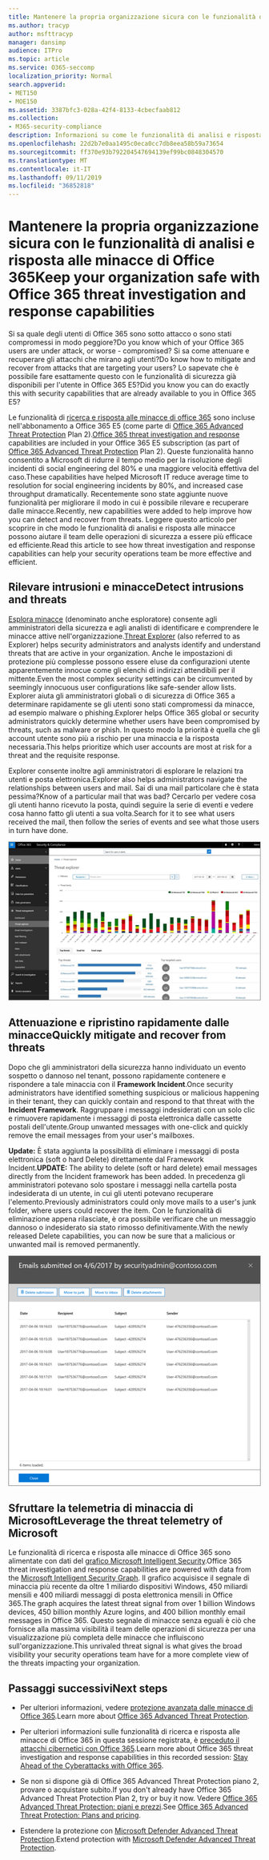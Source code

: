```yaml
---
title: Mantenere la propria organizzazione sicura con le funzionalità di analisi e risposta alle minacce di Office 365
ms.author: tracyp
author: msfttracyp
manager: dansimp
audience: ITPro
ms.topic: article
ms.service: O365-seccomp
localization_priority: Normal
search.appverid:
- MET150
- MOE150
ms.assetid: 3387bfc3-028a-42f4-8133-4cbecfaab812
ms.collection:
- M365-security-compliance
description: Informazioni su come le funzionalità di analisi e risposta alle minacce di Office 365 consentono all'organizzazione di rilevare intrusioni e minacce e di attenuare e recuperare rapidamente le minacce.
ms.openlocfilehash: 22d2b7e0aa1495c0eca0cc7db8eea58b59a73654
ms.sourcegitcommit: ff370e93b792204547694139ef99bc0848304570
ms.translationtype: MT
ms.contentlocale: it-IT
ms.lasthandoff: 09/11/2019
ms.locfileid: "36852818"
---
```

# <a name="keep-your-organization-safe-with-office-365-threat-investigation-and-response-capabilities"></a><span data-ttu-id="cfb8b-103">Mantenere la propria organizzazione sicura con le funzionalità di analisi e risposta alle minacce di Office 365</span><span class="sxs-lookup"><span data-stu-id="cfb8b-103">Keep your organization safe with Office 365 threat investigation and response capabilities</span></span>

<span data-ttu-id="cfb8b-104">Si sa quale degli utenti di Office 365 sono sotto attacco o sono stati compromessi in modo peggiore?</span><span class="sxs-lookup"><span data-stu-id="cfb8b-104">Do you know which of your Office 365 users are under attack, or worse - compromised?</span></span> <span data-ttu-id="cfb8b-105">Si sa come attenuare e recuperare gli attacchi che mirano agli utenti?</span><span class="sxs-lookup"><span data-stu-id="cfb8b-105">Do know how to mitigate and recover from attacks that are targeting your users?</span></span> <span data-ttu-id="cfb8b-106">Lo sapevate che è possibile fare esattamente questo con le funzionalità di sicurezza già disponibili per l'utente in Office 365 E5?</span><span class="sxs-lookup"><span data-stu-id="cfb8b-106">Did you know you can do exactly this with security capabilities that are already available to you in Office 365 E5?</span></span> 
  
<span data-ttu-id="cfb8b-107">Le funzionalità di [ricerca e risposta alle minacce di office 365](office-365-ti.md) sono incluse nell'abbonamento a Office 365 E5 (come parte di [Office 365 Advanced Threat Protection](office-365-atp.md) Plan 2).</span><span class="sxs-lookup"><span data-stu-id="cfb8b-107">[Office 365 threat investigation and response](office-365-ti.md) capabilities are included in your Office 365 E5 subscription (as part of [Office 365 Advanced Threat Protection](office-365-atp.md) Plan 2).</span></span> <span data-ttu-id="cfb8b-108">Queste funzionalità hanno consentito a Microsoft di ridurre il tempo medio per la risoluzione degli incidenti di social engineering del 80% e una maggiore velocità effettiva del caso.</span><span class="sxs-lookup"><span data-stu-id="cfb8b-108">These capabilities have helped Microsoft IT reduce average time to resolution for social engineering incidents by 80%, and increased case throughput dramatically.</span></span> <span data-ttu-id="cfb8b-109">Recentemente sono state aggiunte nuove funzionalità per migliorare il modo in cui è possibile rilevare e recuperare dalle minacce.</span><span class="sxs-lookup"><span data-stu-id="cfb8b-109">Recently, new capabilities were added to help improve how you can detect and recover from threats.</span></span> <span data-ttu-id="cfb8b-110">Leggere questo articolo per scoprire in che modo le funzionalità di analisi e risposta alle minacce possono aiutare il team delle operazioni di sicurezza a essere più efficace ed efficiente.</span><span class="sxs-lookup"><span data-stu-id="cfb8b-110">Read this article to see how threat investigation and response capabilities can help your security operations team be more effective and efficient.</span></span>
  
## <a name="detect-intrusions-and-threats"></a><span data-ttu-id="cfb8b-111">Rilevare intrusioni e minacce</span><span class="sxs-lookup"><span data-stu-id="cfb8b-111">Detect intrusions and threats</span></span>

<span data-ttu-id="cfb8b-112">[Esplora minacce](threat-explorer.md) (denominato anche esploratore) consente agli amministratori della sicurezza e agli analisti di identificare e comprendere le minacce attive nell'organizzazione.</span><span class="sxs-lookup"><span data-stu-id="cfb8b-112">[Threat Explorer](threat-explorer.md) (also referred to as Explorer) helps security administrators and analysts identify and understand threats that are active in your organization.</span></span> <span data-ttu-id="cfb8b-113">Anche le impostazioni di protezione più complesse possono essere eluse da configurazioni utente apparentemente innocue come gli elenchi di indirizzi attendibili per il mittente.</span><span class="sxs-lookup"><span data-stu-id="cfb8b-113">Even the most complex security settings can be circumvented by seemingly innocuous user configurations like safe-sender allow lists.</span></span> <span data-ttu-id="cfb8b-114">Explorer aiuta gli amministratori globali o di sicurezza di Office 365 a determinare rapidamente se gli utenti sono stati compromessi da minacce, ad esempio malware o phishing.</span><span class="sxs-lookup"><span data-stu-id="cfb8b-114">Explorer helps Office 365 global or security administrators quickly determine whether users have been compromised by threats, such as malware or phish.</span></span> <span data-ttu-id="cfb8b-115">In questo modo la priorità è quella che gli account utente sono più a rischio per una minaccia e la risposta necessaria.</span><span class="sxs-lookup"><span data-stu-id="cfb8b-115">This helps prioritize which user accounts are most at risk for a threat and the requisite response.</span></span> 
  
<span data-ttu-id="cfb8b-116">Explorer consente inoltre agli amministratori di esplorare le relazioni tra utenti e posta elettronica.</span><span class="sxs-lookup"><span data-stu-id="cfb8b-116">Explorer also helps administrators navigate the relationships between users and mail.</span></span> <span data-ttu-id="cfb8b-117">Sai di una mail particolare che è stata pessima?</span><span class="sxs-lookup"><span data-stu-id="cfb8b-117">Know of a particular mail that was bad?</span></span> <span data-ttu-id="cfb8b-118">Cercarlo per vedere cosa gli utenti hanno ricevuto la posta, quindi seguire la serie di eventi e vedere cosa hanno fatto gli utenti a sua volta.</span><span class="sxs-lookup"><span data-stu-id="cfb8b-118">Search for it to see what users received the mail, then follow the series of events and see what those users in turn have done.</span></span>

![Schermata di Threat Explorer in Office 365, codice a colori per la famiglia di malware](media/591338dd-252a-437d-b5f2-87aa42e74b0c.png)
  
## <a name="quickly-mitigate-and-recover-from-threats"></a><span data-ttu-id="cfb8b-120">Attenuazione e ripristino rapidamente dalle minacce</span><span class="sxs-lookup"><span data-stu-id="cfb8b-120">Quickly mitigate and recover from threats</span></span>

<span data-ttu-id="cfb8b-121">Dopo che gli amministratori della sicurezza hanno individuato un evento sospetto o dannoso nel tenant, possono rapidamente contenere e rispondere a tale minaccia con il **Framework Incident**.</span><span class="sxs-lookup"><span data-stu-id="cfb8b-121">Once security administrators have identified something suspicious or malicious happening in their tenant, they can quickly contain and respond to that threat with the **Incident Framework**.</span></span> <span data-ttu-id="cfb8b-122">Raggruppare i messaggi indesiderati con un solo clic e rimuovere rapidamente i messaggi di posta elettronica dalle cassette postali dell'utente.</span><span class="sxs-lookup"><span data-stu-id="cfb8b-122">Group unwanted messages with one-click and quickly remove the email messages from your user's mailboxes.</span></span> 
  
 <span data-ttu-id="cfb8b-123">**Update:** È stata aggiunta la possibilità di eliminare i messaggi di posta elettronica (soft o hard Delete) direttamente dal Framework Incident.</span><span class="sxs-lookup"><span data-stu-id="cfb8b-123">**UPDATE:** The ability to delete (soft or hard delete) email messages directly from the Incident framework has been added.</span></span> <span data-ttu-id="cfb8b-124">In precedenza gli amministratori potevano solo spostare i messaggi nella cartella posta indesiderata di un utente, in cui gli utenti potevano recuperare l'elemento.</span><span class="sxs-lookup"><span data-stu-id="cfb8b-124">Previously administrators could only move mails to a user's junk folder, where users could recover the item.</span></span> <span data-ttu-id="cfb8b-125">Con le funzionalità di eliminazione appena rilasciate, è ora possibile verificare che un messaggio dannoso o indesiderato sia stato rimosso definitivamente.</span><span class="sxs-lookup"><span data-stu-id="cfb8b-125">With the newly released Delete capabilities, you can now be sure that a malicious or unwanted mail is removed permanently.</span></span> 
    
![Schermata del messaggio di posta elettronica della lista di correzione degli incidenti](media/9d8452d3-d8d2-4b26-81f9-76396e08dd17.png)
  
## <a name="leverage-the-threat-telemetry-of-microsoft"></a><span data-ttu-id="cfb8b-127">Sfruttare la telemetria di minaccia di Microsoft</span><span class="sxs-lookup"><span data-stu-id="cfb8b-127">Leverage the threat telemetry of Microsoft</span></span>

<span data-ttu-id="cfb8b-128">Le funzionalità di ricerca e risposta alle minacce di Office 365 sono alimentate con dati del [grafico Microsoft Intelligent Security](https://go.microsoft.com/fwlink/?linkid=2036223).</span><span class="sxs-lookup"><span data-stu-id="cfb8b-128">Office 365 threat investigation and response capabilities are powered with data from the [Microsoft Intelligent Security Graph](https://go.microsoft.com/fwlink/?linkid=2036223).</span></span> <span data-ttu-id="cfb8b-129">Il grafico acquisisce il segnale di minaccia più recente da oltre 1 miliardo dispositivi Windows, 450 miliardi mensili e 400 miliardi messaggi di posta elettronica mensili in Office 365.</span><span class="sxs-lookup"><span data-stu-id="cfb8b-129">The graph acquires the latest threat signal from over 1 billion Windows devices, 450 billion monthly Azure logins, and 400 billion monthly email messages in Office 365.</span></span> <span data-ttu-id="cfb8b-130">Questo segnale di minacce senza eguali è ciò che fornisce alla massima visibilità il team delle operazioni di sicurezza per una visualizzazione più completa delle minacce che influiscono sull'organizzazione.</span><span class="sxs-lookup"><span data-stu-id="cfb8b-130">This unrivaled threat signal is what gives the broad visibility your security operations team have for a more complete view of the threats impacting your organization.</span></span> 
  
## <a name="next-steps"></a><span data-ttu-id="cfb8b-131">Passaggi successivi</span><span class="sxs-lookup"><span data-stu-id="cfb8b-131">Next steps</span></span>

- <span data-ttu-id="cfb8b-132">Per ulteriori informazioni, vedere [protezione avanzata dalle minacce di Office 365](office-365-atp.md).</span><span class="sxs-lookup"><span data-stu-id="cfb8b-132">Learn more about [Office 365 Advanced Threat Protection](office-365-atp.md).</span></span>

- <span data-ttu-id="cfb8b-133">Per ulteriori informazioni sulle funzionalità di ricerca e risposta alle minacce di Office 365 in questa sessione registrata, è [preceduto il attacchi cibernetici con Office 365](https://myignite.microsoft.com/videos/53723).</span><span class="sxs-lookup"><span data-stu-id="cfb8b-133">Learn more about Office 365 threat investigation and response capabilities in this recorded session: [Stay Ahead of the Cyberattacks with Office 365](https://myignite.microsoft.com/videos/53723).</span></span>

- <span data-ttu-id="cfb8b-134">Se non si dispone già di Office 365 Advanced Threat Protection piano 2, provare o acquistare subito.</span><span class="sxs-lookup"><span data-stu-id="cfb8b-134">If you don't already have Office 365 Advanced Threat Protection Plan 2, try or buy it now.</span></span> <span data-ttu-id="cfb8b-135">Vedere [Office 365 Advanced Threat Protection: piani e prezzi](https://products.office.com/exchange/advance-threat-protection#pmg-allup-content).</span><span class="sxs-lookup"><span data-stu-id="cfb8b-135">See [Office 365 Advanced Threat Protection: Plans and pricing](https://products.office.com/exchange/advance-threat-protection#pmg-allup-content).</span></span>
    
- <span data-ttu-id="cfb8b-136">Estendere la protezione con [Microsoft Defender Advanced Threat Protection](https://docs.microsoft.com/windows/security/threat-protection/microsoft-defender-atp/microsoft-defender-advanced-threat-protection).</span><span class="sxs-lookup"><span data-stu-id="cfb8b-136">Extend protection with [Microsoft Defender Advanced Threat Protection](https://docs.microsoft.com/windows/security/threat-protection/microsoft-defender-atp/microsoft-defender-advanced-threat-protection).</span></span>
